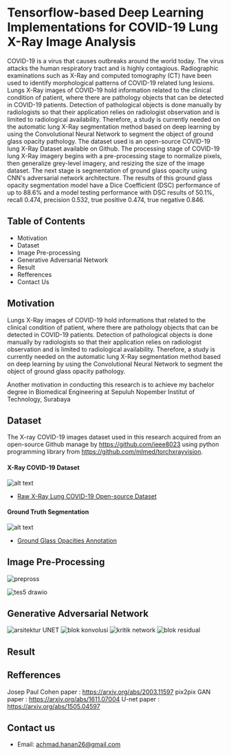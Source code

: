 # Tensorflow-based Deep Learning Implementations for COVID-19 Lung X-Ray Image Analysis

COVID-19 is a virus that causes outbreaks around the world today. The virus attacks the human respiratory tract and is highly contagious. Radiographic  examinations such as X-Ray and computed tomography (CT) have been used to  identify morphological patterns of COVID-19 related lung lesions. Lungs X-Ray images of COVID-19 hold information related to the clinical condition of patient, where there are pathology objects that can be detected in COVID-19 patients. Detection of pathological objects is done manually by radiologists so that their application relies on radiologist observation and is limited to radiological availability. Therefore, a study is currently needed on the automatic lung X-Ray segmentation method based on deep learning by using the Convolutional Neural Network to segment the object of ground glass opacity pathology. The dataset used is an open-source COVID-19 lung X-Ray Dataset available on Github. The processing stage of COVID-19 lung X-Ray imagery begins with a pre-processing stage to normalize pixels, then generalize grey-level imagery, and resizing the size of the image dataset. The next stage is segmentation of ground glass opacity using CNN's adversarial network architecture. The results of this ground glass opacity segmentation model have a Dice Coefficient (DSC) performance of up to 88.6% and a model testing performance with DSC results of 50.1%, recall 0.474, precision 0.532, true positive 0.474, true negative 0.846.

## Table of Contents
* Motivation
* Dataset
* Image Pre-processing
* Generative Adversarial Network
* Result
* Refferences
* Contact Us


## Motivation
Lungs X-Ray images of COVID-19 hold informations that related to the clinical condition of patient, where there are pathology objects that can be detected in COVID-19 patients. Detection of pathological objects is done manually by radiologists so that their application relies on radiologist observation and is limited to radiological availability. Therefore, a study is currently needed on the automatic lung X-Ray segmentation method based on deep learning by using the Convolutional Neural Network to segment the object of ground glass opacity pathology. 

Another motivation in conducting this research is to achieve my bachelor degree in Biomedical Engineering at Sepuluh Nopember Institut of Technology, Surabaya 

## Dataset 
The X-ray COVID-19 images dataset used in this research acquired from an open-source Github manage by https://github.com/ieee8023 using python programming library from https://github.com/mlmed/torchxrayvision.

#### X-Ray COVID-19 Dataset
![alt text](https://raw.githubusercontent.com/ieee8023/covid-chestxray-dataset/master/images/000001-1.jpg)
* [Raw X-Ray Lung COVID-19 Open-source Dataset](https://github.com/ieee8023/covid-chestxray-dataset)

#### Ground Truth Segmentation
![alt text](https://user-images.githubusercontent.com/66736646/89189135-60f08000-d5c1-11ea-87cc-bb10b8bb635a.gif)
* [Ground Glass Opacities Annotation](https://github.com/GeneralBlockchain/covid-19-chest-xray-segmentations-dataset#download-the-dataset)

## Image Pre-Processing

![prepross](https://user-images.githubusercontent.com/72918677/172329946-cf2c4a66-10d7-4881-9f91-99b5cefd5056.png)

![tes5 drawio](https://user-images.githubusercontent.com/72918677/172331381-8dbea8ca-3296-42b3-972b-a2571e5890e7.png)

## Generative Adversarial Network
![arsitektur UNET](https://user-images.githubusercontent.com/72918677/172331559-0c140da1-5c21-4669-9162-869f61b73023.png)
![blok konvolusi](https://user-images.githubusercontent.com/72918677/172331579-6d0e980c-099e-4290-af75-bafc6b8163de.png)
![kritik network](https://user-images.githubusercontent.com/72918677/172331628-bf6df294-df14-4e6f-9801-1b9e0aecd36e.png)
![blok residual](https://user-images.githubusercontent.com/72918677/172331616-b038455f-0b12-4b23-ad35-4bcfb713866e.png)

## Result


## Refferences
Josep Paul Cohen paper : https://arxiv.org/abs/2003.11597
pix2pix GAN paper : https://arxiv.org/abs/1611.07004
U-net paper : https://arxiv.org/abs/1505.04597
## Contact us
* Email: achmad.hanan26@gmail.com



